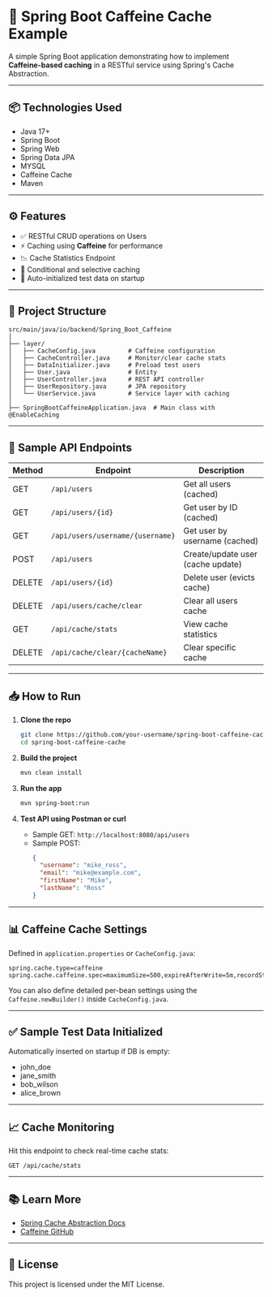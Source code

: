 # 🚀 Spring Boot Caffeine Cache Example

A simple Spring Boot application demonstrating how to implement **Caffeine-based caching** in a RESTful service using Spring's Cache Abstraction.

---

## 📦 Technologies Used

- Java 17+
- Spring Boot
- Spring Web
- Spring Data JPA
- MYSQL
- Caffeine Cache
- Maven

---

## ⚙️ Features

- ✅ RESTful CRUD operations on Users
- ⚡ Caching using **Caffeine** for performance
- 📉 Cache Statistics Endpoint
- 🔁 Conditional and selective caching
- 🧹 Auto-initialized test data on startup

---

## 🧱 Project Structure

```
src/main/java/io/backend/Spring_Boot_Caffeine
│
├── layer/
│   ├── CacheConfig.java         # Caffeine configuration
│   ├── CacheController.java     # Monitor/clear cache stats
│   ├── DataInitializer.java     # Preload test users
│   ├── User.java                # Entity
│   ├── UserController.java      # REST API controller
│   ├── UserRepository.java      # JPA repository
│   └── UserService.java         # Service layer with caching
│
├── SpringBootCaffeineApplication.java  # Main class with @EnableCaching
```

---

## 🧪 Sample API Endpoints

| Method | Endpoint                         | Description                       |
|--------|----------------------------------|-----------------------------------|
| GET    | `/api/users`                     | Get all users (cached)            |
| GET    | `/api/users/{id}`                | Get user by ID (cached)           |
| GET    | `/api/users/username/{username}` | Get user by username (cached)     |
| POST   | `/api/users`                     | Create/update user (cache update) |
| DELETE | `/api/users/{id}`                | Delete user (evicts cache)        |
| DELETE | `/api/users/cache/clear`         | Clear all users cache             |
| GET    | `/api/cache/stats`               | View cache statistics             |
| DELETE | `/api/cache/clear/{cacheName}`   | Clear specific cache              |

---

## 📥 How to Run

1. **Clone the repo**
   ```bash
   git clone https://github.com/your-username/spring-boot-caffeine-cache.git
   cd spring-boot-caffeine-cache
   ```

2. **Build the project**
   ```bash
   mvn clean install
   ```

3. **Run the app**
   ```bash
   mvn spring-boot:run
   ```

4. **Test API using Postman or curl**
   - Sample GET: `http://localhost:8080/api/users`
   - Sample POST:
     ```json
     {
       "username": "mike_ross",
       "email": "mike@example.com",
       "firstName": "Mike",
       "lastName": "Ross"
     }
     ```

---

## 📊 Caffeine Cache Settings

Defined in `application.properties` or `CacheConfig.java`:

```properties
spring.cache.type=caffeine
spring.cache.caffeine.spec=maximumSize=500,expireAfterWrite=5m,recordStats
```

You can also define detailed per-bean settings using the `Caffeine.newBuilder()` inside `CacheConfig.java`.

---

## ✅ Sample Test Data Initialized

Automatically inserted on startup if DB is empty:

- john_doe
- jane_smith
- bob_wilson
- alice_brown

---

## 📈 Cache Monitoring

Hit this endpoint to check real-time cache stats:

```
GET /api/cache/stats
```

---

## 📚 Learn More

- [Spring Cache Abstraction Docs](https://docs.spring.io/spring-framework/reference/integration/cache.html)
- [Caffeine GitHub](https://github.com/ben-manes/caffeine)

---

## 📝 License

This project is licensed under the MIT License.